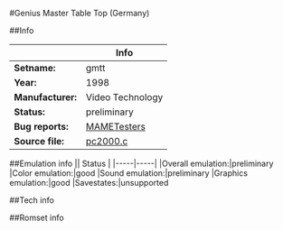 #Genius Master Table Top (Germany)

##Info

||Info|
|-----|-----|
|**Setname:**|gmtt
|**Year:**|1998
|**Manufacturer:**|Video Technology
|**Status:**|preliminary
|**Bug reports:**|[MAMETesters](http://mametesters.org/view_all_set.php?type=1&temporary=y&search=pc2000.c)
|**Source file:**|[pc2000.c](https://github.com/mamedev/mame/blob/master/src/mess/drivers/pc2000.c)

##Emulation info
|| Status |
|-----|-----|
|Overall emulation:|preliminary
|Color emulation:|good
|Sound emulation:|preliminary
|Graphics emulation:|good
|Savestates:|unsupported

##Tech info

##Romset info

<!--- START OF EDITED COMMENT DO NOT TOUCH TEXT ABOVE-->
